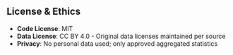 ## License & Ethics

- **Code License**: MIT
- **Data License**: CC BY 4.0 - Original data licenses maintained per source
- **Privacy**: No personal data used; only approved aggregated statistics